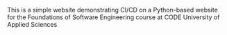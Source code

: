 This is a simple website demonstrating CI/CD on a Python-based website for the Foundations of Software Engineering course at CODE University of Applied Sciences
